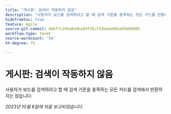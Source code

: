 ```yaml
---
title: "게시판: 검색이 작동하지 않음"
description: "사용자가 보드를 검색하려고 할 때 검색 기준을 충족하는 모든 카드를 반환하지 않습니다."
hidefromtoc: true
feature: Agile
source-git-commit: ddbf7c294a044ba84f35cf32bdae6bba09d96600
workflow-type: tm+mt
source-wordcount: '54'
ht-degree: 7%

---
```



# 게시판: 검색이 작동하지 않음

사용자가 보드를 검색하려고 할 때 검색 기준을 충족하는 모든 카드를 검색에서 반환하지는 않습니다.

_2023년 10월 6일에 처음 보고되었습니다._
